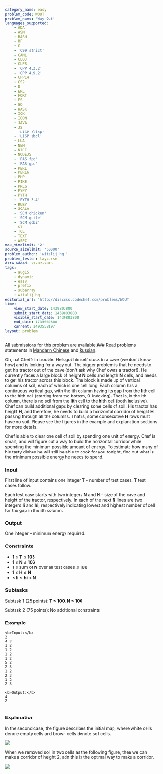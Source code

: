 ```yaml
---
category_name: easy
problem_code: WOUT
problem_name: 'Way Out'
languages_supported:
    - ADA
    - ASM
    - BASH
    - BF
    - C
    - 'C99 strict'
    - CAML
    - CLOJ
    - CLPS
    - 'CPP 4.3.2'
    - 'CPP 4.9.2'
    - CPP14
    - CS2
    - D
    - ERL
    - FORT
    - FS
    - GO
    - HASK
    - ICK
    - ICON
    - JAVA
    - JS
    - 'LISP clisp'
    - 'LISP sbcl'
    - LUA
    - NEM
    - NICE
    - NODEJS
    - 'PAS fpc'
    - 'PAS gpc'
    - PERL
    - PERL6
    - PHP
    - PIKE
    - PRLG
    - PYPY
    - PYTH
    - 'PYTH 3.4'
    - RUBY
    - SCALA
    - 'SCM chicken'
    - 'SCM guile'
    - 'SCM qobi'
    - ST
    - TCL
    - TEXT
    - WSPC
max_timelimit: '2'
source_sizelimit: '50000'
problem_author: 'witalij_hq '
problem_tester: laycurse
date_added: 22-02-2015
tags:
    - aug15
    - dynamic
    - easy
    - prefix
    - subarray
    - witalij_hq
editorial_url: 'http://discuss.codechef.com/problems/WOUT'
time:
    view_start_date: 1439803800
    submit_start_date: 1439803800
    visible_start_date: 1439803800
    end_date: 1735669800
    current: 1493558197
layout: problem
---
```

All submissions for this problem are available.###  Read problems statements in [Mandarin Chinese](http://www.codechef.com/download/translated/AUG15/mandarin/WOUT.pdf) and [Russian](http://www.codechef.com/download/translated/AUG15/russian/WOUT.pdf).

Oh, no! Chef’s in trouble. He’s got himself stuck in a cave (we don’t know how) and is looking for a way out. The bigger problem is that he needs to get his tractor out of the cave (don't ask why Chef owns a tractor!). He currently faces a large block of height **N** cells and length **N** cells, and needs to get his tractor across this block. The block is made up of vertical columns of soil, each of which is one cell long. Each column has a continuous vertical gap, with the **i**th column having its gap from the **li**th cell to the **hi**th cell (starting from the bottom, 0-indexing). That is, in the **i**th column, there is no soil from the **li**th cell to the **hi**th cell (both inclusive). Chef can build additional gaps by clearing some cells of soil. His tractor has height **H**, and therefore, he needs to build a horizontal corridor of height **H** passing through all the columns. That is, some consecutive **H** rows must have no soil. Please see the figures in the example and explanation sections for more details.

Chef is able to clear one cell of soil by spending one unit of energy. Chef is smart, and will figure out a way to build the horizontal corridor while spending the minimum possible amount of energy. To estimate how many of his tasty dishes he will still be able to cook for you tonight, find out what is the minimum possible energy he needs to spend.

### Input

First line of input contains one integer **T** - number of test cases. **T** test cases follow.

Each test case starts with two integers **N** and **H** – size of the cave and height of the tractor, respectively. In each of the next **N** lines are two integers **li** and **hi**, respectively indicating lowest and highest number of cell for the gap in the **i**th column.

### Output

One integer – minimum energy required.

### Constraints

- **1** ≤ **T** ≤ **103**
- **1** ≤ **N** ≤ **106**
- **1** ≤ sum of **N** over all test cases ≤ **106**
- **1** ≤ **H** ≤ **N**
- ≤ **li** ≤ **hi** < **N**

### Subtasks

Subtask 1 (25 points): **T ≤ 100, N ≤ 100**

Subtask 2 (75 points): No additional constraints

### Example

```
<b>Input:</b>
2
4 3
1 2
1 2
1 2
1 2
5 2
2 3
1 2
2 3
1 2
2 3

<b>Output:</b>
4
2


```
### Explanation

In the second case, the figure describes the initial map, where white cells denote empty cells and brown cells denote soil cells.

![](http://www.codechef.com/download/AUG15/bef.png)

When we removed soil in two cells as the following figure, then we can make a corridor of height 2, adn this is the optimal way to make a corridor.

![](http://www.codechef.com/download/AUG15/aft.png)